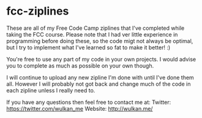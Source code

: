 # fcc-ziplines
These are all of my Free Code Camp ziplines that I've completed while taking the FCC course. Please note that I had ver little experience in programming before doing these, so the code migt not always be optimal, but I try to implement what I've learned so fat to make it better! :)

You're free to use any part of my code in your own projects. I would advise you to complete as much as possible on your own though.


I will continue to upload any new zipline I'm done with until I've done them all. However I will probably not got back and change much of the code in each zipline unless I really need to.

If you have any questions then feel free to contact me at:
Twitter: https://twitter.com/wulkan_me
Website: http://wulkan.me/
